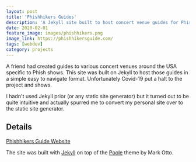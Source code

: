 ```yaml
---
layout: post
title: 'Phishhikers Guides'
description: 'A Jekyll site built to host concert venue guides for Phish shows'
date: 2020-02-01
feature_image: images/phishhikers.png
image_link: https://phishhikersguide.com/
tags: [webdev]
category: projects
---
```


A friend had created guides to various concert venues around the USA specific to Phish shows. This site was built on Jekyll to host those guides in a simple easy to navigate format. Unfortunately Covid-19 put a halt to the project and shows.

<!--more-->

I hadn't used Jekyll prior (or any static site generator) but it turned out to be quite intuitive and actually spurred me to convert my personal site over to the static site generator.

## Details

[Phishhikers Guide Website](https://phishhikersguide.com/)

The site was built with [Jekyll](https://jekyllrb.com/) on top of the [Poole](https://getpoole.com/) theme by Mark Otto.
